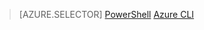 > [AZURE.SELECTOR] 
[PowerShell](dns-reverse-dns-record-operations-ps.md)
[Azure CLI](dns-reverse-dns-record-operations-cli.md)
